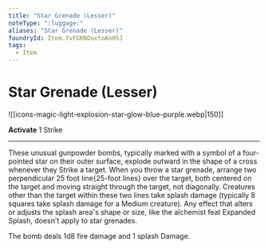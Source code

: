 ```yaml
---
title: "Star Grenade (Lesser)"
noteType: ":luggage:"
aliases: "Star Grenade (Lesser)"
foundryId: Item.YvFGKNOuxtoAnH5J
tags:
  - Item
---
```


# Star Grenade (Lesser)
![[icons-magic-light-explosion-star-glow-blue-purple.webp|150]]

**Activate** 1 Strike

* * *

These unusual gunpowder bombs, typically marked with a symbol of a four-pointed star on their outer surface, explode outward in the shape of a cross whenever they Strike a target. When you throw a star grenade, arrange two perpendicular 25 foot line{25-foot lines} over the target, both centered on the target and moving straight through the target, not diagonally. Creatures other than the target within these two lines take splash damage (typically 8 squares take splash damage for a Medium creature). Any effect that alters or adjusts the splash area's shape or size, like the alchemist feat Expanded Splash, doesn't apply to star grenades.

The bomb deals 1d8 fire damage and 1 splash Damage.

